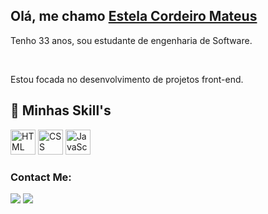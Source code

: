 ## Olá, me chamo [Estela Cordeiro Mateus](https://www.linkedin.com/in/estela-mateus/)

<p>Tenho 33 anos, sou estudante de engenharia de Software. </p><br>
<p>Estou focada no desenvolvimento de projetos front-end.</p>


## :bookmark_tabs: Minhas Skill's

<img alt="HTML" width=40 height=40 src="https://cdn.jsdelivr.net/gh/devicons/devicon/icons/html5/html5-original-wordmark.svg" /> <img alt="CSS" width=40 height=40 src="https://cdn.jsdelivr.net/gh/devicons/devicon/icons/css3/css3-original-wordmark.svg" /> <img alt="JavaScript" width=40 height=40 src="https://cdn.jsdelivr.net/gh/devicons/devicon/icons/javascript/javascript-original.svg" />

### Contact Me: 
    
<a href="mailto:estelacmateus@outlook.com.br"><img src="https://img.shields.io/badge/Gmail-D14836?style=for-the-badge&logo=gmail&logoColor=white" target="_blank"></a> <a href="https://www.linkedin.com/in/estela-mateus/" target="_blank"><img src="https://img.shields.io/badge/-LinkedIn-%230077B5?style=for-the-badge&logo=linkedin&logoColor=white" target="_blank"></a> 
